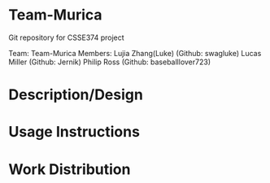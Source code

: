 # Team-Murica
Git repository for CSSE374 project

Team: Team-Murica
Members:
        Lujia Zhang(Luke) (Github: swagluke)
        Lucas Miller      (Github: Jernik)
        Philip Ross       (Github: baseballlover723)

# Description/Design


# Usage Instructions


# Work Distribution
